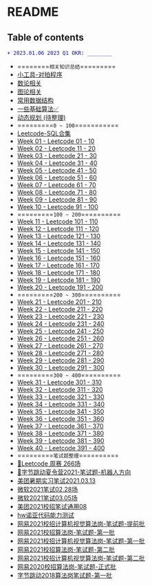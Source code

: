 # README

## Table of contents

```diff
+ 2023.01.06 2023 Q1 OKR: ________
```


* \========`相关知识总结`=========
* [小工具-对拍程序](algorithms/小工具-对拍程序.md)
* [数论相关](algorithms/数论.md)
* [图论相关](algorithms/图论.md)
* [常用数据结构](algorithms/常用数据结构.md)
* [一些基础算法✅](algorithms/基础算法.md)
* [动态规划 (待整理)](algorithms/动态规划.md)
* \=========`0 ~ 100`===========
* [Leetcode-SQL合集](notes/SQL题目合集.md)
* [Week 01 - Leetcode 01 - 10](leetcode-0-100/week01.md)
* [Week 02 - Leetcode 11 - 20](leetcode-0-100/week02.md)
* [Week 03 - Leetcode 21 - 30](leetcode-0-100/week03.md)
* [Week 04 - Leetcode 31 - 40](leetcode-0-100/week04.md)
* [Week 05 - Leetcode 41 - 50](leetcode-0-100/week05.md)
* [Week 06 - Leetcode 51 - 60](leetcode-0-100/week06.md)
* [Week 07 - Leetcode 61 - 70](leetcode-0-100/week07.md)
* [Week 08 - Leetcode 71 - 80](leetcode-0-100/week08.md)
* [Week 09 - Leetcode 81 - 90](leetcode-0-100/week09.md)
* [Week 10 - Leetcode 91 - 100](leetcode-0-100/week10.md)
* \=========`100 ~ 200`==========
* [Week 11 - Leetcode 101 - 110](leetcode-101-200/week11.md)
* [Week 12 - Leetcode 111 - 120](leetcode-101-200/week12.md)
* [Week 13 - Leetcode 121 - 130](leetcode-101-200/week13.md)
* [Week 14 - Leetcode 131 - 140](leetcode-101-200/week14.md)
* [Week 15 - Leetcode 141 - 150](leetcode-101-200/week15.md)
* [Week 16 - Leetcode 151 - 160](leetcode-101-200/week16.md)
* [Week 17 - Leetcode 161 - 170](leetcode-101-200/week17.md)
* [Week 18 - Leetcode 171 - 180](leetcode-101-200/week18.md)
* [Week 19 - Leetcode 181 - 190](leetcode-101-200/week19.md)
* [Week 20 - Leetcode 191 - 200](leetcode-101-200/week20.md)
* \=========`200 ~ 300`==========
* [Week 21 - Leetcode 201 - 210](leetcode-201-300/week21.md)
* [Week 22 - Leetcode 211 - 220](leetcode-201-300/week22.md)
* [Week 23 - Leetcode 221 - 230](leetcode-201-300/week23.md)
* [Week 24 - Leetcode 231 - 240](leetcode-201-300/week24.md)
* [Week 25 - Leetcode 241 - 250](leetcode-201-300/week25.md)
* [Week 26 - Leetcode 251 - 260](leetcode-201-300/week26.md)
* [Week 27 - Leetcode 261 - 270](leetcode-201-300/week27.md)
* [Week 28 - Leetcode 271 - 280](leetcode-201-300/week28.md)
* [Week 29 - Leetcode 281 - 290](leetcode-201-300/week29.md)
* [Week 30 - Leetcode 291 - 300](leetcode-201-300/week30.md)
* \=========`300 ~ 400`==========
* [Week 31 - Leetcode 301 - 310](leetcode-301-400/week31.md)
* [Week 32 - Leetcode 311 - 320](leetcode-301-400/week32.md)
* [Week 33 - Leetcode 321 - 330](leetcode-301-400/week33.md)
* [Week 34 - Leetcode 331 - 340](leetcode-301-400/week34.md)
* [Week 35 - Leetcode 341 - 350](leetcode-301-400/week35.md)
* [Week 36 - Leetcode 351 - 360](leetcode-301-400/week36.md)
* [Week 37 - Leetcode 361 - 370](leetcode-301-400/week37.md)
* [Week 38 - Leetcode 371 - 380](leetcode-301-400/week38.md)
* [Week 39 - Leetcode 381 - 390](leetcode-301-400/week39.md)
* [Week 40 - Leetcode 391 - 400](leetcode-301-400/week40.md)
* \=========`笔试题整理`==========
* [🍑Leetcode 周赛 266场](codingtests/Leetcode-266周赛.md)
* [🤖字节跳动夏令营2021-笔试题-机器人方向](codingtests/字节跳动-夏令营笔试-1.md)
* [美团暑期实习笔试2021.03.13](codingtests/美团暑期实习.md)
* [微软2021笔试02.28场](codingtests/微软暑期实习笔试2021.02.26.md)
* [微软2021笔试03.05场](codingtests/微软暑期实习笔试2021.03.05.md)
* [美团2021校招笔试通用08](codingtests/美团2021笔试通用卷08.md)
* [hw诺亚代码能力测试](codingtests/华为诺亚方舟实验室-CodingTest.md)
* [网易2021校招计算机视觉算法岗-笔试题-提前批](codingtests/网易2021算法-提前批.md)
* [网易2021校招算法岗-笔试题-第一批](codingtests/网易2021算法02.md)
* [网易2021校招计算机视觉算法岗-笔试题-第一批](codingtests/网易2021计算机视觉02.md)
* [网易2021校招算法岗-笔试题-第二批](codingtests/网易2021算法.md)
* [网易2021校招计算机视觉算法岗-笔试题-第二批](codingtests/网易2021计算机视觉.md)
* [网易2020校招算法岗-笔试题-正式批](codingtests/网易2020算法.md)
* [字节跳动2018算法岗笔试题-第一批](codingtests/字节跳动-算法.md)